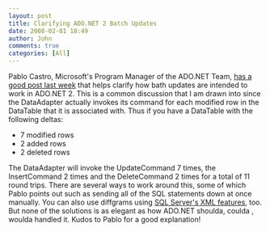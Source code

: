 ```yaml
---
layout: post
title: Clarifying ADO.NET 2 Batch Updates
date: 2008-02-01 18:49
author: John
comments: true
categories: [All]
---
```

<P>Pablo Castro, Microsoft's Program Manager of the ADO.NET Team, <A href="http://blogs.msdn.com/dataaccess/archive/2005/05/19/420065.aspx">has a good post last week</A> that helps clarify how bath updates are intended to work in ADO.NET 2. This is a common discussion that I am drawn into since the DataAdapter actually invokes its command for each modified row in the DataTable that it is associated with. Thus if you have a DataTable with the following deltas:</P> <UL> <LI>7 modified rows <LI>2 added rows <LI>2&nbsp;deleted rows</LI></UL> <P>The DataAdapter will invoke the UpdateCommand 7 times, the InsertCommand 2 times and the DeleteCommand 2 times for a total of 11 round trips. There are several ways to work around this, some of which Pablo points out such as sending all of the SQL statements down at once manually. You can also use diffgrams using <A href="http://msdn.microsoft.com/msdnmag/issues/05/06/DataPoints/">SQL Server's XML features</A>, too. But none of the solutions is as elegant as how ADO.NET shoulda, coulda , woulda handled it. Kudos to Pablo for a good explanation!</P>

